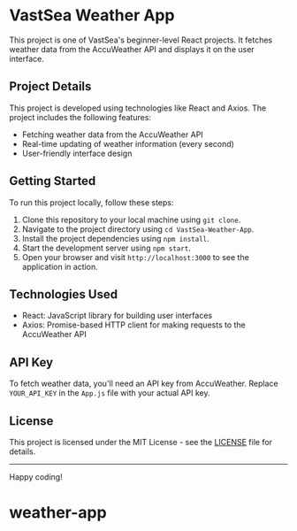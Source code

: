 # VastSea Weather App

This project is one of VastSea's beginner-level React projects. It fetches weather data from the AccuWeather API and displays it on the user interface.

## Project Details

This project is developed using technologies like React and Axios. The project includes the following features:

- Fetching weather data from the AccuWeather API
- Real-time updating of weather information (every second)
- User-friendly interface design

## Getting Started

To run this project locally, follow these steps:

1. Clone this repository to your local machine using `git clone`.
2. Navigate to the project directory using `cd VastSea-Weather-App`.
3. Install the project dependencies using `npm install`.
4. Start the development server using `npm start`.
5. Open your browser and visit `http://localhost:3000` to see the application in action.

## Technologies Used

- React: JavaScript library for building user interfaces
- Axios: Promise-based HTTP client for making requests to the AccuWeather API

## API Key

To fetch weather data, you'll need an API key from AccuWeather. Replace `YOUR_API_KEY` in the `App.js` file with your actual API key.

## License

This project is licensed under the MIT License - see the [LICENSE](LICENSE) file for details.

---

Happy coding!
# weather-app
